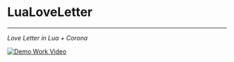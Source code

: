 # LuaLoveLetter
-----
_Love Letter in Lua + Corona_

[![Demo Work Video](http://img.youtube.com/vi/49fpZfi2Gfo/0.jpg)](https://youtu.be/49fpZfi2Gfo)
